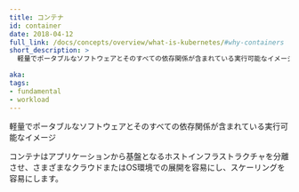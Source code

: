 ```yaml
---
title: コンテナ
id: container
date: 2018-04-12
full_link: /docs/concepts/overview/what-is-kubernetes/#why-containers
short_description: >
  軽量でポータブルなソフトウェアとそのすべての依存関係が含まれている実行可能なイメージ

aka: 
tags:
- fundamental
- workload
---
```

 軽量でポータブルなソフトウェアとそのすべての依存関係が含まれている実行可能なイメージ

<!--more--> 

コンテナはアプリケーションから基盤となるホストインフラストラクチャを分離させ、さまざまなクラウドまたはOS環境での展開を容易にし、スケーリングを容易にします。

